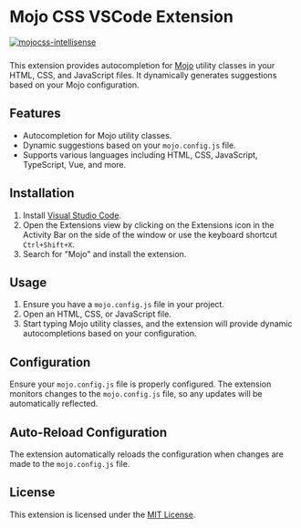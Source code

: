 # Mojo CSS VSCode Extension

<a href="https://marketplace.visualstudio.com/items?itemName=mojocss.mojo-intellisense" target="_blank">
    <img src="https://github.com/mojocss/mojo-intellisense/assets/49538239/44c8a533-12e4-45f6-9859-678215d81440" alt="mojocss-intellisense" style="max-width: 100%; margin-bottom:10px;">
</a>

This extension provides autocompletion for [Mojo](https://mojocss.com) utility classes in your HTML, CSS, and JavaScript files. It dynamically generates suggestions based on your Mojo configuration.

## Features

- Autocompletion for Mojo utility classes.
- Dynamic suggestions based on your `mojo.config.js` file.
- Supports various languages including HTML, CSS, JavaScript, TypeScript, Vue, and more.

## Installation

1. Install [Visual Studio Code](https://code.visualstudio.com/).
2. Open the Extensions view by clicking on the Extensions icon in the Activity Bar on the side of the window or use the keyboard shortcut `Ctrl+Shift+X`.
3. Search for "Mojo" and install the extension.

## Usage

1. Ensure you have a `mojo.config.js` file in your project.
2. Open an HTML, CSS, or JavaScript file.
3. Start typing Mojo utility classes, and the extension will provide dynamic autocompletions based on your configuration.

## Configuration

Ensure your `mojo.config.js` file is properly configured. The extension monitors changes to the `mojo.config.js` file, so any updates will be automatically reflected.

## Auto-Reload Configuration

The extension automatically reloads the configuration when changes are made to the `mojo.config.js` file.

## License

This extension is licensed under the [MIT License](LICENSE).

